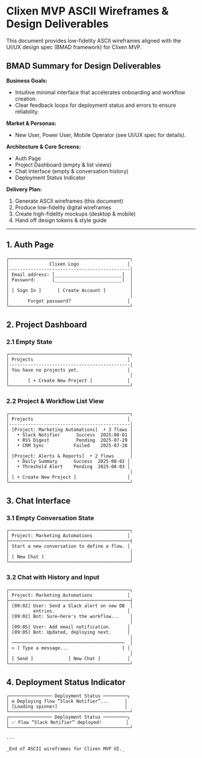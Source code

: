 # Clixen MVP ASCII Wireframes & Design Deliverables

This document provides low-fidelity ASCII wireframes aligned with the UI/UX design spec (BMAD framework) for Clixen MVP.

## BMAD Summary for Design Deliverables
**Business Goals:**
- Intuitive minimal interface that accelerates onboarding and workflow creation.
- Clear feedback loops for deployment status and errors to ensure reliability.

**Market & Personas:**
- New User, Power User, Mobile Operator (see UI/UX spec for details).

**Architecture & Core Screens:**
- Auth Page
- Project Dashboard (empty & list views)
- Chat Interface (empty & conversation history)
- Deployment Status Indicator

**Delivery Plan:**
1. Generate ASCII wireframes (this document)
2. Produce low-fidelity digital wireframes
3. Create high-fidelity mockups (desktop & mobile)
4. Hand off design tokens & style guide

---

## 1. Auth Page
```
┌─────────────────────────────────────────────┐
│               Clixen Logo                  │
│---------------------------------------------│
│ Email address: [_________________________]  │
│ Password:      [_________________________]  │
│                                             │
│ [ Sign In ]      [ Create Account ]         │
│                                             │
│       Forgot password?                     │
└─────────────────────────────────────────────┘
```

## 2. Project Dashboard

### 2.1 Empty State
```
┌─────────────────────────────────────────────┐
│ Projects                                   │
│---------------------------------------------│
│ You have no projects yet.                  │
│                                             │
│       [ + Create New Project ]             │
└─────────────────────────────────────────────┘
```

### 2.2 Project & Workflow List View
```
┌─────────────────────────────────────────────┐
│ Projects                                   │
│---------------------------------------------│
│ [Project: Marketing Automations]  • 3 flows │
│   • Slack Notifier      Success  2025-08-01 │
│   • RSS Digest          Pending  2025-07-29 │
│   • CRM Sync           Failed    2025-07-28 │
│                                             │
│ [Project: Alerts & Reports]  • 2 flows      │
│   • Daily Summary      Success  2025-08-02 │
│   • Threshold Alert    Pending  2025-08-03 │
│                                             │
│ [ + Create New Project ]                   │
└─────────────────────────────────────────────┘
```

## 3. Chat Interface

### 3.1 Empty Conversation State
```
┌─────────────────────────────────────────────┐
│ Project: Marketing Automations             │
├─────────────────────────────────────────────┤
│ Start a new conversation to define a flow. │
│                                             │
│ [ New Chat ]                                │
└─────────────────────────────────────────────┘
```

### 3.2 Chat with History and Input
```
┌─────────────────────────────────────────────┐
│ Project: Marketing Automations             │
├─────────────────────────────────────────────┤
│ [09:02] User: Send a Slack alert on new DB  │
│         entries.                           │
│ [09:02] Bot: Sure—here's the workflow...    │
│                                             │
│ [09:05] User: Add email notification.      │
│ [09:05] Bot: Updated, deploying next.      │
│                                             │
│ ──────────────────────────────────────────  │
│ > [ Type a message...                    ] │
│                                             │
│ [ Send ]             [ New Chat ]          │
└─────────────────────────────────────────────┘
```

## 4. Deployment Status Indicator
```
┌──────────────── Deployment Status ─────────┐
│ ⚙️ Deploying flow “Slack Notifier”...      │
│ [Loading spinner]                         │
└─────────────────────────────────────────────┘
┌──────────────── Deployment Status ─────────┐
│ ✅ Flow “Slack Notifier” deployed!         │
└─────────────────────────────────────────────┘

---

_End of ASCII wireframes for Clixen MVP UI._
